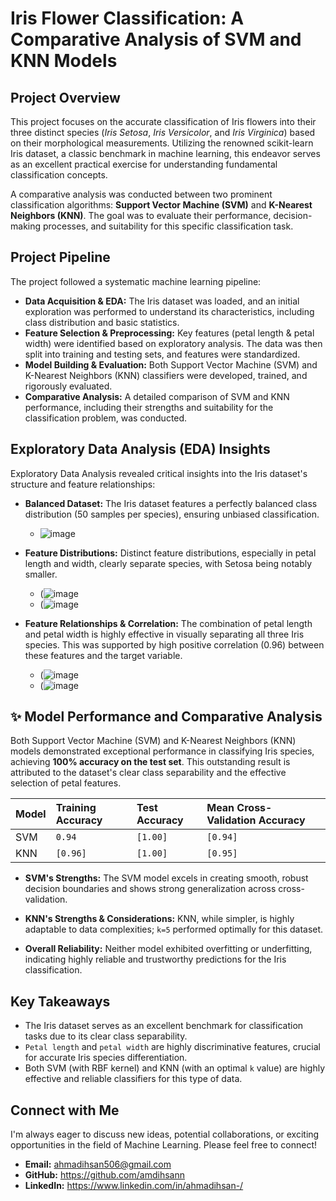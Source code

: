 # Iris Flower Classification: A Comparative Analysis of SVM and KNN Models

## Project Overview

This project focuses on the accurate classification of Iris flowers into their three distinct species (*Iris Setosa*, *Iris Versicolor*, and *Iris Virginica*) based on their morphological measurements. Utilizing the renowned scikit-learn Iris dataset, a classic benchmark in machine learning, this endeavor serves as an excellent practical exercise for understanding fundamental classification concepts.

A comparative analysis was conducted between two prominent classification algorithms: **Support Vector Machine (SVM)** and **K-Nearest Neighbors (KNN)**. The goal was to evaluate their performance, decision-making processes, and suitability for this specific classification task.

## Project Pipeline

The project followed a systematic machine learning pipeline:

* **Data Acquisition & EDA:** The Iris dataset was loaded, and an initial exploration was performed to understand its characteristics, including class distribution and basic statistics.
* **Feature Selection & Preprocessing:** Key features (petal length & petal width) were identified based on exploratory analysis. The data was then split into training and testing sets, and features were standardized.
* **Model Building & Evaluation:** Both Support Vector Machine (SVM) and K-Nearest Neighbors (KNN) classifiers were developed, trained, and rigorously evaluated.
* **Comparative Analysis:** A detailed comparison of SVM and KNN performance, including their strengths and suitability for the classification problem, was conducted.

## Exploratory Data Analysis (EDA) Insights

Exploratory Data Analysis revealed critical insights into the Iris dataset's structure and feature relationships:

* **Balanced Dataset:** The Iris dataset features a perfectly balanced class distribution (50 samples per species), ensuring unbiased classification.
    * ![image](https://github.com/user-attachments/assets/4688b359-1f42-427d-9e8a-90f017e6e560)
 

* **Feature Distributions:** Distinct feature distributions, especially in petal length and width, clearly separate species, with Setosa being notably smaller.
    * (![image](https://github.com/user-attachments/assets/9a3ebb75-e0ea-466b-8712-97aa6400cb61)
    * (![image](https://github.com/user-attachments/assets/0827ad11-19bf-41c4-a50d-91e23a97182a)


* **Feature Relationships & Correlation:** The combination of petal length and petal width is highly effective in visually separating all three Iris species. This was supported by high positive correlation (0.96) between these features and the target variable.
    * (![image](https://github.com/user-attachments/assets/db6900ea-3a64-48e5-9bc9-9d51a5de1b38)
    * (![image](https://github.com/user-attachments/assets/7b549f44-1eea-4eef-834a-5fbca5021f60)


## ✨ Model Performance and Comparative Analysis

Both Support Vector Machine (SVM) and K-Nearest Neighbors (KNN) models demonstrated exceptional performance in classifying Iris species, achieving **100% accuracy on the test set**. This outstanding result is attributed to the dataset's clear class separability and the effective selection of petal features.

| Model | Training Accuracy | Test Accuracy | Mean Cross-Validation Accuracy |
| :---- | :---------------- | :------------ | :----------------------------- |
| SVM   | `0.94` | `[1.00]` | `[0.94]` |
| KNN   | `[0.96]` | `[1.00]` | `[0.95]` |


* **SVM's Strengths:** The SVM model excels in creating smooth, robust decision boundaries and shows strong generalization across cross-validation.

* **KNN's Strengths & Considerations:** KNN, while simpler, is highly adaptable to data complexities; `k=5` performed optimally for this dataset.

* **Overall Reliability:** Neither model exhibited overfitting or underfitting, indicating highly reliable and trustworthy predictions for the Iris classification.

## Key Takeaways

* The Iris dataset serves as an excellent benchmark for classification tasks due to its clear class separability.
* `Petal length` and `petal width` are highly discriminative features, crucial for accurate Iris species differentiation.
* Both SVM (with RBF kernel) and KNN (with an optimal `k` value) are highly effective and reliable classifiers for this type of data.

## Connect with Me

I'm always eager to discuss new ideas, potential collaborations, or exciting opportunities in the field of Machine Learning. Please feel free to connect!

* **Email:** ahmadihsan506@gmail.com
* **GitHub:** https://github.com/amdihsann 
* **LinkedIn:** https://www.linkedin.com/in/ahmadihsan-/ 
